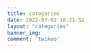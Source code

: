 ```yaml
---
title: categories
date: 2022-07-02 18:21:52
layout: "categories"
banner_img: 
comment: 'twikoo'
---
```

